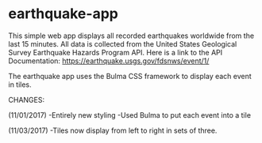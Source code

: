 # earthquake-app
This simple web app displays all recorded earthquakes worldwide from the last 15 minutes. All data is collected from the 
United States Geological Survey Earthquake Hazards Program API. Here is a link to the API Documentation: 
  https://earthquake.usgs.gov/fdsnws/event/1/

The earthquake app uses the Bulma CSS framework to display each event in tiles.

CHANGES:

(11/01/2017)
-Entirely new styling
-Used Bulma to put each event into a tile

(11/03/2017)
-Tiles now display from left to right in sets of three.


